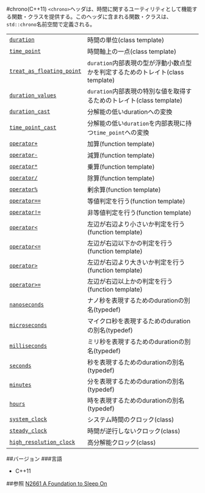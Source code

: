 #chrono(C++11)
`<chrono>`ヘッダは、時間に関するユーティリティとして機能する関数・クラスを提供する。このヘッダに含まれる関数・クラスは、`std::chrono`名前空間で定義される。

| | |
|----------------------------------------------------------------------------------------------------------------------------------------------------------------------------------|--------------------------------------------------------------------------------------------------------|
| [`duration`](./chrono/duration.md) | 時間の単位(class template) |
| [`time_point`](./chrono/time_point.md) | 時間軸上の一点(class template) |
| [`treat_as_floating_point`](./chrono/treat_as_floating_point.md) | `duration`内部表現の型が浮動小数点型かを判定するためのトレイト(class template) |
| [`duration_values`](./chrono/duration_values.md) | `duration`内部表現の特別な値を取得するためのトレイト(class template) |
| [`duration_cast`](./chrono/duration_cast.md) | 分解能の低いdurationへの変換 |
| [`time_point_cast`](./chrono/time_point_cast.md) | 分解能の低い`duration`を内部表現に持つ`time_point`への変換 |
| [`operator+`](./chrono/add.md) | 加算(function template) |
| [`operator-`](./chrono/substract.md) | 減算(function template) |
| [`operator*`](./chrono/multiply.md) | 乗算(function template) |
| [`operator/`](./chrono/divide.md) | 除算(function template) |
| [`operator%`](./chrono/modulo.md) | 剰余算(function template) |
| [`operator==`](./chrono/equal.md) | 等値判定を行う(function template) |
| [`operator!=`](./chrono/not_equal.md) | 非等値判定を行う(function template) |
| [`operator<`](./chrono/less.md) | 左辺が右辺より小さいか判定を行う(function template) |
| [`operator<=`](./chrono/less_equal.md) | 左辺が右辺以下かの判定を行う(function template) |
| [`operator>`](./chrono/greater.md) | 左辺が右辺より大きいか判定を行う(function template) |
| [`operator>=`](./chrono/greater_equal.md) | 左辺が右辺以上かの判定を行う(function template) |
| [`nanoseconds`](./chrono/nanoseconds.md) | ナノ秒を表現するためのdurationの別名(typedef) |
| [`microseconds`](./chrono/microseconds.md) | マイクロ秒を表現するためのdurationの別名(typedef) |
| [`milliseconds`](./chrono/milliseconds.md) | ミリ秒を表現するためのdurationの別名(typedef) |
| [`seconds`](./chrono/seconds.md) | 秒を表現するためのdurationの別名(typedef) |
| [`minutes`](./chrono/minutes.md) | 分を表現するためのdurationの別名(typedef) |
| [`hours`](./chrono/hours.md) | 時を表現するためのdurationの別名(typedef) |
| [`system_clock`](./chrono/system_clock.md) | システム時間のクロック(class) |
| [`steady_clock`](./chrono/steady_clock.md) | 時間が逆行しないクロック(class) |
| [`high_resolution_clock`](./chrono/high_resolution_clock.md) | 高分解能クロック(class) |


##バージョン
###言語
- C++11

##参照
[N2661 A Foundation to Sleep On](http://www.open-std.org/jtc1/sc22/wg21/docs/papers/2008/n2661.htm)

